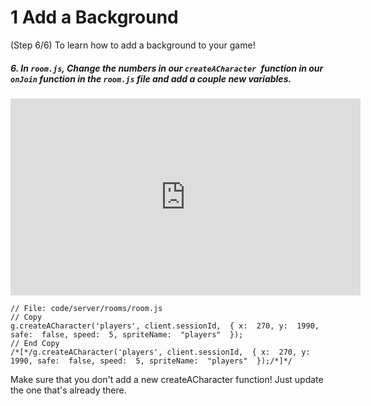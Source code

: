 # 1 Add a Background
 (Step 6/6) To learn how to add a background to your game!

##### 6. In `room.js`, Change the numbers in our `createACharacter `function in our `onJoin` function in the `room.js` file and add a couple new variables.

<iframe width="560" height="315" src="https://www.youtube.com/embed/RudU-cO2vvU" frameborder="0" allow="accelerometer; autoplay; clipboard-write; encrypted-media; gyroscope; picture-in-picture" allowfullscreen></iframe><br>

```
// File: code/server/rooms/room.js
// Copy 
g.createACharacter('players', client.sessionId,  { x:  270, y:  1990, safe:  false, speed:  5, spriteName:  "players"  });
// End Copy
/*[*/g.createACharacter('players', client.sessionId,  { x:  270, y:  1990, safe:  false, speed:  5, spriteName:  "players"  });/*]*/
```
Make sure that you don't add a new createACharacter function! Just update the one that's already there. 